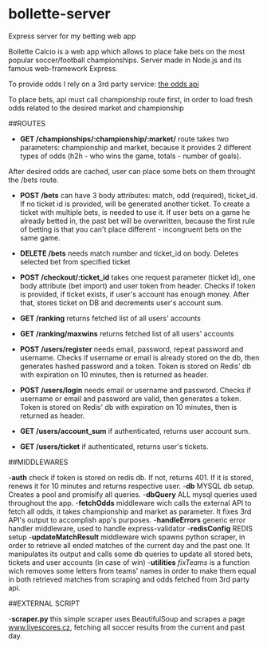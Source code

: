 # bollette-server
Express server for my betting web app

Bollette Calcio is a web app which allows to place fake bets on the most popular soccer/football championships.
Server made in Node.js and its famous web-framework Express.

To provide odds I rely on a 3rd party service: [the odds api](https://the-odds-api.com)

To place bets, api must call championship route first, in order to load fresh odds related to the desired market and championship

##ROUTES 
- **GET /championships/:championship/:market/** route takes two parameters: championship and market, because it provides 2 different types of odds (h2h - who wins the game, totals - number of goals).

After desired odds are cached, user can place some bets on them throught the /bets route.

- **POST /bets** can have 3 body attributes: match, odd (required), ticket_id. If no ticket id is provided, will be generated another ticket. To create a ticket with multiple bets, is needed to use it.
If user bets on a game he already betted in, the past bet will be overwritten, because the first rule of betting is that you can't place different - incongruent bets on the same game.

- **DELETE /bets** needs match number and ticket_id on body. Deletes selected bet from specified ticket

- **POST /checkout/:ticket_id** takes one request parameter (ticket id), one body attribute (bet import) and user token from header.  Checks if token is provided, if ticket exists, if user's account has enough money. After that, stores ticket on DB and decrements user's account sum.   

- **GET /ranking** returns fetched list of all users' accounts 
- **GET /ranking/maxwins** returns fetched list of all users' accounts 
- **POST /users/register** needs email, password, repeat password and username. Checks if username or email is already stored on the db, then generates hashed password and a token. Token is stored on Redis' db with expiration on 10 minutes, then is returned as header.
- **POST /users/login** needs email or username and password. Checks if username or email and password are valid, then generates a token. Token is stored on Redis' db with expiration on 10 minutes, then is returned as header.
- **GET /users/account_sum** if authenticated, returns user account sum.
- **GET /users/ticket** if authenticated, returns user's tickets.

##MIDDLEWARES

-**auth** check if token is stored on redis db. If not, returns 401. If it is stored, renews it for 10 minutes and returns respective user.
-**db** MYSQL db setup. Creates a pool and promisify all queries.
-**dbQuery** ALL mysql queries used throughout the app. 
-**fetchOdds** middleware wich calls the external API to fetch all odds, it takes championship and market as parameter. It fixes 3rd API's output to accomplish app's purposes.
-**handleErrors** generic error handler middleware, used to handle express-validator
-**redisConfig** REDIS setup
-**updateMatchResult** middleware wich spawns python scraper, in order to retrieve all ended matches of the current day and the past one. It manipulates its output and calls some db queries to update all stored bets, tickets and user accounts (in case of win)
-**utilities** _fixTeams_ is a function wich removes some letters from teams' names in order to make them equal in both retrieved matches from scraping and odds fetched from 3rd party api.

##EXTERNAL SCRIPT

-**scraper.py** this simple scraper uses BeautifulSoup and scrapes a page www.livescores.cz, fetching all soccer results from the current and past day.


